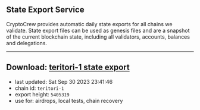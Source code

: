 ## State Export Service
CryptoCrew provides automatic daily state exports for all chains we validate. State export files can be used as genesis files and are a snapshot of the current blockchain state, including all validators, accounts, balances and delegations.

---
**Download: [teritori-1 state export](https://dl.ccvalidators.com/SERVICE/teritori/teritori-1_export_5405319.json)**
---

- last updated: Sat Sep 30 2023 23:41:46
- chain id: `teritori-1`
- export height: `5405319`
- use for: airdrops, local tests, chain recovery
